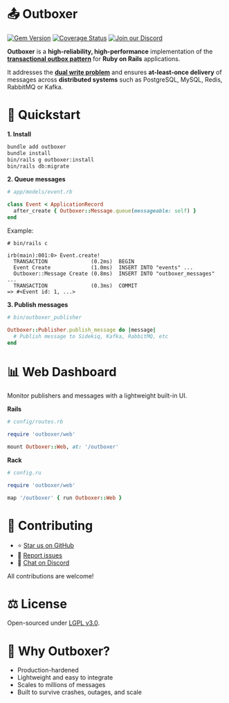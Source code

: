 # 📤 Outboxer

[![Gem Version](https://badge.fury.io/rb/outboxer.svg)](https://badge.fury.io/rb/outboxer)
[![Coverage Status](https://coveralls.io/repos/github/fast-programmer/outboxer/badge.svg)](https://coveralls.io/github/fast-programmer/outboxer)
[![Join our Discord](https://img.shields.io/badge/Discord-blue?style=flat&logo=discord&logoColor=white)](https://discord.gg/x6EUehX6vU)

**Outboxer** is a **high-reliability, high-performance** implementation of the [**transactional outbox pattern**](https://docs.aws.amazon.com/prescriptive-guidance/latest/cloud-design-patterns/transactional-outbox.html) for **Ruby on Rails** applications.

It addresses the [**dual write problem**](https://www.confluent.io/blog/dual-write-problem/) and ensures **at-least-once delivery** of messages across **distributed systems** such as PostgreSQL, MySQL, Redis, RabbitMQ or Kafka.

# 🚀 Quickstart

**1. Install**

```bash
bundle add outboxer
bundle install
bin/rails g outboxer:install
bin/rails db:migrate
```

**2. Queue messages**

```ruby
# app/models/event.rb

class Event < ApplicationRecord
  after_create { Outboxer::Message.queue(messageable: self) }
end
```

Example:

```
# bin/rails c

irb(main):001:0> Event.create!
  TRANSACTION              (0.2ms)  BEGIN
  Event Create             (1.0ms)  INSERT INTO "events" ...
  Outboxer::Message Create (0.8ms)  INSERT INTO "outboxer_messages" ...
  TRANSACTION              (0.3ms)  COMMIT
=> #<Event id: 1, ...>
```

**3. Publish messages**

```ruby
# bin/outboxer_publisher

Outboxer::Publisher.publish_message do |message|
  # Publish message to Sidekiq, Kafka, RabbitMQ, etc
end
```

# 📊 Web Dashboard

Monitor publishers and messages with a lightweight built-in UI.

**Rails**

```ruby
# config/routes.rb

require 'outboxer/web'

mount Outboxer::Web, at: '/outboxer'
```

**Rack**

```ruby
# config.ru

require 'outboxer/web'

map '/outboxer' { run Outboxer::Web }
```

# 🤝 Contributing

- ⭐ [Star us on GitHub](https://github.com/fast-programmer/outboxer)
- 🐛 [Report issues](https://github.com/fast-programmer/outboxer/issues)
- 💬 [Chat on Discord](https://discord.gg/x6EUehX6vU)

All contributions are welcome!

# ⚖️ License

Open-sourced under [LGPL v3.0](https://www.gnu.org/licenses/lgpl-3.0.html).

# 🏁 Why Outboxer?

- Production-hardened
- Lightweight and easy to integrate
- Scales to millions of messages
- Built to survive crashes, outages, and scale
